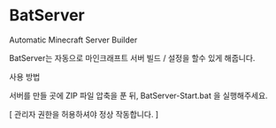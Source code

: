# BatServer
Automatic Minecraft Server Builder


BatServer는 자동으로 마인크래프트 서버 빌드 / 설정을 할수 있게 해줍니다.

사용 방법

서버를 만들 곳에 ZIP 파일 압축을 푼 뒤,
BatServer-Start.bat 을 실행해주세요.

[ 관리자 권한을 허용하셔야 정상 작동합니다. ]
